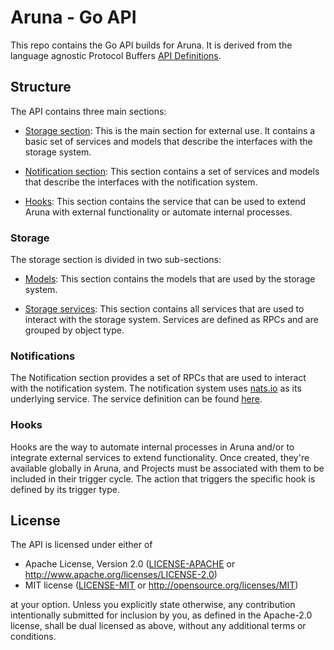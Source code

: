 # Aruna - Go API
This repo contains the Go API builds for Aruna. It is derived from the language agnostic Protocol Buffers [API Definitions](https://github.com/ArunaStorage/api).


## Structure

The API contains three main sections:

- [Storage section](#storage): This is the main section for external use. It contains a basic set of services and models that describe the interfaces with the storage system.

- [Notification section](#notifications): This section contains a set of services and models that describe the interfaces with the notification system.

- [Hooks](#hooks): This section contains the service that can be used to extend Aruna with external functionality or automate internal processes.


### Storage

The storage section is divided in two sub-sections:

- [Models](https://github.com/ArunaStorage/api/tree/main/aruna/api/storage/models/v2): This section contains the models that are used by the storage system. 

- [Storage services](https://github.com/ArunaStorage/api/tree/main/aruna/api/storage/services/v2/): This section contains all services that are used to interact with the storage system. Services are defined as RPCs and are grouped by object type.

### Notifications

The Notification section provides a set of RPCs that are used to interact with the notification system. The notification system uses [nats.io](https://nats.io/) as its underlying service. The service definition can be found [here](https://github.com/ArunaStorage/api/tree/main/aruna/api/notification/services/v2/notification_service.proto).


### Hooks

Hooks are the way to automate internal processes in Aruna and/or to integrate external services to extend functionality. Once created, they're available globally in Aruna, and Projects must be associated with them to be included in their trigger cycle. The action that triggers the specific hook is defined by its trigger type.



## License

The API is licensed under either of

 * Apache License, Version 2.0 ([LICENSE-APACHE](LICENSE-APACHE) or http://www.apache.org/licenses/LICENSE-2.0)
 * MIT license ([LICENSE-MIT](LICENSE-MIT) or http://opensource.org/licenses/MIT)

at your option. Unless you explicitly state otherwise, any contribution intentionally submitted for inclusion by you, as defined in the Apache-2.0 license, shall be dual licensed as above, without any additional terms or conditions. 
